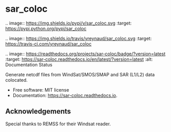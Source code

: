 
# sar_coloc



.. image:: https://img.shields.io/pypi/v/sar_coloc.svg
        :target: https://pypi.python.org/pypi/sar_coloc

.. image:: https://img.shields.io/travis/yreynaud/sar_coloc.svg
        :target: https://travis-ci.com/yreynaud/sar_coloc

.. image:: https://readthedocs.org/projects/sar-coloc/badge/?version=latest
        :target: https://sar-coloc.readthedocs.io/en/latest/?version=latest
        :alt: Documentation Status




Generate netcdf files from WindSat/SMOS/SMAP and SAR (L1/L2) data colocated.


* Free software: MIT license
* Documentation: https://sar-coloc.readthedocs.io.


## Acknowledgements
Special thanks to REMSS for their Windsat reader.


